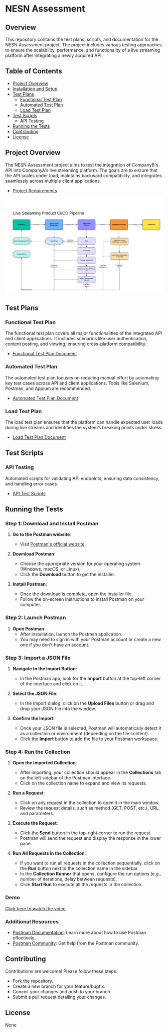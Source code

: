 # NESN Assessment

## Overview

This repository contains the test plans, scripts, and documentation for the NESN Assessment project. The project includes various testing approaches to ensure the scalability, performance, and functionality of a live streaming platform after integrating a newly acquired API.

## Table of Contents

- [Project Overview](#project-overview)
- [Installation and Setup](#installation-and-setup)
- [Test Plans](#test-plans)
  - [Functional Test Plan](#functional-test-plan)
  - [Automated Test Plan](#automated-test-plan)
  - [Load Test Plan](#load-test-plan)
- [Test Scripts](#test-scripts)
  - [API Testing](#api-testing)
- [Running the Tests](#running-the-tests)
- [Contributing](#contributing)
- [License](#license)

## Project Overview

The NESN Assessment project aims to test the integration of CompanyB's API into CompanyA's live streaming platform. The goals are to ensure that the API scales under load, maintains backward compatibility, and integrates seamlessly across multiple client applications.
- [Project Requirements](https://github.com/razor0184/nesn-assessment/blob/main/ProjectRequirements.docx)

![Screenshot of the application](https://github.com/razor0184/nesn-assessment/blob/main/LiveStreamingProduct_pipelineDiagram.png)

## Test Plans

### Functional Test Plan

The functional test plan covers all major functionalities of the integrated API and client applications. It includes scenarios like user authentication, content posting, and viewing, ensuring cross-platform compatibility.

- [Functional Test Plan Document](https://github.com/razor0184/nesn-assessment/blob/main/functionalTestPlan.docx)

### Automated Test Plan

The automated test plan focuses on reducing manual effort by automating key test cases across API and client applications. Tools like Selenium, Postman, and Appium are recommended.

- [Automated Test Plan Document](https://github.com/razor0184/nesn-assessment/blob/main/automatedTestPlan.docx)

### Load Test Plan

The load test plan ensures that the platform can handle expected user loads during live streams and identifies the system’s breaking points under stress.

- [Load Test Plan Document](https://github.com/razor0184/nesn-assessment/blob/main/loadTestPlan.docx)

## Test Scripts

### API Testing

Automated scripts for validating API endpoints, ensuring data consistency, and handling error cases.

- [API Test Scripts](https://github.com/razor0184/nesn-assessment/blob/main/nesn-assessment.postman_collection.json)

## Running the Tests

### Step 1: Download and Install Postman

1. **Go to the Postman website**: 
   - Visit [Postman's official website](https://www.postman.com/downloads/).
   
2. **Download Postman**:
   - Choose the appropriate version for your operating system (Windows, macOS, or Linux).
   - Click the **Download** button to get the installer.

3. **Install Postman**:
   - Once the download is complete, open the installer file.
   - Follow the on-screen instructions to install Postman on your computer.

### Step 2: Launch Postman

1. **Open Postman**:
   - After installation, launch the Postman application.
   - You may need to sign in with your Postman account or create a new one if you don't have an account.

### Step 3: Import a JSON File

1. **Navigate to the Import Button**:
   - In the Postman app, look for the **Import** button at the top-left corner of the interface and click on it.

2. **Select the JSON File**:
   - In the Import dialog, click on the **Upload Files** button or drag and drop your JSON file into the window.

3. **Confirm the Import**:
   - Once your JSON file is selected, Postman will automatically detect it as a collection or environment (depending on the file content).
   - Click the **Import** button to add the file to your Postman workspace.

### Step 4: Run the Collection

1. **Open the Imported Collection**:
   - After importing, your collection should appear in the **Collections** tab on the left sidebar of the Postman interface.
   - Click on the collection name to expand and view its requests.

2. **Run a Request**:
   - Click on any request in the collection to open it in the main window.
   - Review the request details, such as method (GET, POST, etc.), URL, and parameters.

3. **Execute the Request**:
   - Click the **Send** button in the top-right corner to run the request.
   - Postman will send the request and display the response in the lower pane.

4. **Run All Requests in the Collection**:
   - If you want to run all requests in the collection sequentially, click on the **Run** button next to the collection name in the sidebar.
   - In the **Collection Runner** that opens, configure the run options (e.g., number of iterations, delay between requests).
   - Click **Start Run** to execute all the requests in the collection.

### Demo
[Click here to watch the video](https://github.com/razor0184/nesn-assessment/blob/main/screen-capture.webm)

### Additional Resources

- [Postman Documentation](https://learning.postman.com/docs/getting-started/introduction/): Learn more about how to use Postman effectively.
- [Postman Community](https://community.postman.com/): Get help from the Postman community.

## Contributing
Contributions are welcome! Please follow these steps:

 - Fork the repository.
 - Create a new branch for your feature/bugfix.
 - Commit your changes and push to your branch.
 - Submit a pull request detailing your changes.
   
## License
None
